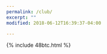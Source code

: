 ```yaml
---
permalink: /club/
excerpt: ""
modified: 2018-06-12T16:39:37-04:00

---
```


{% include 48btc.html %}
